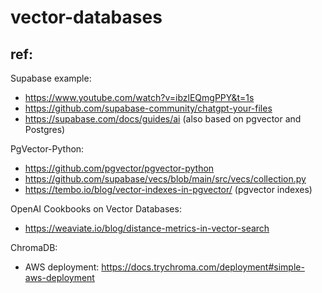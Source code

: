 # vector-databases

## ref:
Supabase example:
- https://www.youtube.com/watch?v=ibzlEQmgPPY&t=1s
- https://github.com/supabase-community/chatgpt-your-files
- https://supabase.com/docs/guides/ai (also based on pgvector and Postgres)

PgVector-Python:
- https://github.com/pgvector/pgvector-python
- https://github.com/supabase/vecs/blob/main/src/vecs/collection.py
- https://tembo.io/blog/vector-indexes-in-pgvector/ (pgvector indexes)

OpenAI Cookbooks on Vector Databases:
- https://weaviate.io/blog/distance-metrics-in-vector-search

ChromaDB:
- AWS deployment: https://docs.trychroma.com/deployment#simple-aws-deployment

